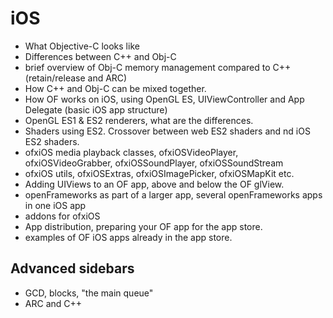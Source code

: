 iOS
===
- What Objective-C looks like
- Differences between C++ and Obj-C
- brief overview of Obj-C memory management compared to C++ (retain/release and ARC)
- How C++ and Obj-C can be mixed together.
- How OF works on iOS, using OpenGL ES, UIViewController and App Delegate (basic iOS app structure)
- OpenGL ES1 & ES2 renderers, what are the differences.
- Shaders using ES2. Crossover between web ES2 shaders and nd iOS ES2 shaders.
- ofxiOS media playback classes, ofxiOSVideoPlayer, ofxiOSVideoGrabber, ofxiOSSoundPlayer, ofxiOSSoundStream
- ofxiOS utils, ofxiOSExtras, ofxiOSImagePicker, ofxiOSMapKit etc.
- Adding UIViews to an OF app, above and below the OF glView.
- openFrameworks as part of a larger app, several openFrameworks apps in one iOS app
- addons for ofxiOS
- App distribution, preparing your OF app for the app store.
- examples of OF iOS apps already in the app store.

Advanced sidebars
-----------------
- GCD, blocks, "the main queue"
- ARC and C++